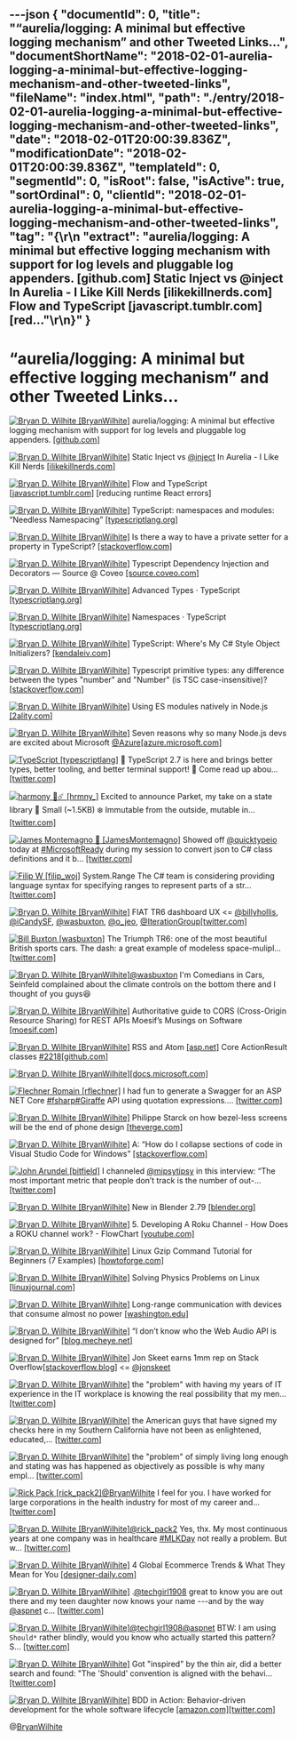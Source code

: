---json
{
  "documentId": 0,
  "title": "“aurelia/logging: A minimal but effective logging mechanism” and other Tweeted Links…",
  "documentShortName": "2018-02-01-aurelia-logging-a-minimal-but-effective-logging-mechanism-and-other-tweeted-links",
  "fileName": "index.html",
  "path": "./entry/2018-02-01-aurelia-logging-a-minimal-but-effective-logging-mechanism-and-other-tweeted-links",
  "date": "2018-02-01T20:00:39.836Z",
  "modificationDate": "2018-02-01T20:00:39.836Z",
  "templateId": 0,
  "segmentId": 0,
  "isRoot": false,
  "isActive": true,
  "sortOrdinal": 0,
  "clientId": "2018-02-01-aurelia-logging-a-minimal-but-effective-logging-mechanism-and-other-tweeted-links",
  "tag": "{\r\n  \"extract\": \"aurelia/logging: A minimal but effective logging mechanism with support for log levels and pluggable log appenders. [github.com] Static Inject vs @inject In Aurelia - I Like Kill Nerds [ilikekillnerds.com] Flow and TypeScript [javascript.tumblr.com] [red...\"\r\n}"
}
---

# “aurelia/logging: A minimal but effective logging mechanism” and other Tweeted Links…

[<img alt="Bryan D. Wilhite [BryanWilhite]" src="https://songhay.blob.core.windows.net/shared-social-twitter/BryanWilhite.jpeg">](http://t.co/UNdqV0Z1zz "Bryan D. Wilhite [BryanWilhite]") aurelia/logging: A minimal but effective logging mechanism with support for log levels and pluggable log appenders. [[github.com]](https://github.com/aurelia/logging)

[<img alt="Bryan D. Wilhite [BryanWilhite]" src="https://songhay.blob.core.windows.net/shared-social-twitter/BryanWilhite.jpeg">](http://t.co/UNdqV0Z1zz "Bryan D. Wilhite [BryanWilhite]") Static Inject vs [@inject](http://twitter.com/inject) In Aurelia - I Like Kill Nerds [[ilikekillnerds.com]](https://ilikekillnerds.com/2017/03/static-inject-vs-inject-aurelia/)

[<img alt="Bryan D. Wilhite [BryanWilhite]" src="https://songhay.blob.core.windows.net/shared-social-twitter/BryanWilhite.jpeg">](http://t.co/UNdqV0Z1zz "Bryan D. Wilhite [BryanWilhite]") Flow and TypeScript [[javascript.tumblr.com]](https://javascript.tumblr.com/post/165082071937/flow-and-typescript) [reducing runtime React errors]

[<img alt="Bryan D. Wilhite [BryanWilhite]" src="https://songhay.blob.core.windows.net/shared-social-twitter/BryanWilhite.jpeg">](http://t.co/UNdqV0Z1zz "Bryan D. Wilhite [BryanWilhite]") TypeScript: namespaces and modules: “Needless Namespacing” [[typescriptlang.org]](https://www.typescriptlang.org/docs/handbook/namespaces-and-modules.html)

[<img alt="Bryan D. Wilhite [BryanWilhite]" src="https://songhay.blob.core.windows.net/shared-social-twitter/BryanWilhite.jpeg">](http://t.co/UNdqV0Z1zz "Bryan D. Wilhite [BryanWilhite]") Is there a way to have a private setter for a property in TypeScript? [[stackoverflow.com]](https://stackoverflow.com/questions/27825350/private-setter-typescript)

[<img alt="Bryan D. Wilhite [BryanWilhite]" src="https://songhay.blob.core.windows.net/shared-social-twitter/BryanWilhite.jpeg">](http://t.co/UNdqV0Z1zz "Bryan D. Wilhite [BryanWilhite]") Typescript Dependency Injection and Decorators — Source @ Coveo [[source.coveo.com]](http://source.coveo.com/2016/02/04/typescript-injection-decorator/)

[<img alt="Bryan D. Wilhite [BryanWilhite]" src="https://songhay.blob.core.windows.net/shared-social-twitter/BryanWilhite.jpeg">](http://t.co/UNdqV0Z1zz "Bryan D. Wilhite [BryanWilhite]") Advanced Types · TypeScript [[typescriptlang.org]](https://www.typescriptlang.org/docs/handbook/advanced-types.html)

[<img alt="Bryan D. Wilhite [BryanWilhite]" src="https://songhay.blob.core.windows.net/shared-social-twitter/BryanWilhite.jpeg">](http://t.co/UNdqV0Z1zz "Bryan D. Wilhite [BryanWilhite]") Namespaces · TypeScript [[typescriptlang.org]](https://www.typescriptlang.org/docs/handbook/namespaces.html)

[<img alt="Bryan D. Wilhite [BryanWilhite]" src="https://songhay.blob.core.windows.net/shared-social-twitter/BryanWilhite.jpeg">](http://t.co/UNdqV0Z1zz "Bryan D. Wilhite [BryanWilhite]") TypeScript: Where's My C# Style Object Initializers? [[kendaleiv.com]](https://kendaleiv.com/typescript-wheres-my-csharp-style-object-initializers/)

[<img alt="Bryan D. Wilhite [BryanWilhite]" src="https://songhay.blob.core.windows.net/shared-social-twitter/BryanWilhite.jpeg">](http://t.co/UNdqV0Z1zz "Bryan D. Wilhite [BryanWilhite]") Typescript primitive types: any difference between the types "number" and "Number" (is TSC case-insensitive)? [[stackoverflow.com]](https://stackoverflow.com/questions/15487220/typescript-primitive-types-any-difference-between-the-types-number-and-numbe)

[<img alt="Bryan D. Wilhite [BryanWilhite]" src="https://songhay.blob.core.windows.net/shared-social-twitter/BryanWilhite.jpeg">](http://t.co/UNdqV0Z1zz "Bryan D. Wilhite [BryanWilhite]") Using ES modules natively in Node.js [[2ality.com]](http://2ality.com/2017/09/native-esm-node.html)

[<img alt="Bryan D. Wilhite [BryanWilhite]" src="https://songhay.blob.core.windows.net/shared-social-twitter/BryanWilhite.jpeg">](http://t.co/UNdqV0Z1zz "Bryan D. Wilhite [BryanWilhite]") Seven reasons why so many Node.js devs are excited about Microsoft [@Azure](http://twitter.com/Azure)[[azure.microsoft.com]](https://azure.microsoft.com/en-us/blog/seven-reasons-why-so-many-node-js-devs-are-excited-about-microsoft-azure/)

[<img alt="TypeScript [typescriptlang]" src="https://songhay.blob.core.windows.net/shared-social-twitter/typescriptlang.jpg">](http://t.co/p0njgjyy3d "TypeScript [typescriptlang]") 🎉 TypeScript 2.7 is here and brings better types, better tooling, and better terminal support! 🎉 Come read up abou… [[twitter.com]](https://twitter.com/i/web/status/958759625846800384)

[<img alt="harmony 💝☄️ [hrmny_]" src="https://songhay.blob.core.windows.net/shared-social-twitter/hrmny_.jpg">](https://t.co/ljUQ3zKBIo "harmony 💝☄️ [hrmny_]") Excited to announce Parket, my take on a state library 🙏 Small (~1.5KB) ❄️ Immutable from the outside, mutable in… [[twitter.com]](https://twitter.com/i/web/status/958511259758088192)

[<img alt="James Montemagno 🙈 [JamesMontemagno]" src="https://songhay.blob.core.windows.net/shared-social-twitter/JamesMontemagno.jpg">](https://t.co/5USXLfbaf4 "James Montemagno 🙈 [JamesMontemagno]") Showed off [@quicktypeio](http://twitter.com/quicktypeio) today at [#MicrosoftReady](http://twitter.com/search?q=%23MicrosoftReady) during my session to convert json to C# class definitions and it b… [[twitter.com]](https://twitter.com/i/web/status/958913999948546049)

[<img alt="Filip W [filip_woj]" src="https://songhay.blob.core.windows.net/shared-social-twitter/filip_woj.jpg">](http://t.co/VCkinoHijZ "Filip W [filip_woj]") System.Range The C# team is considering providing language syntax for specifying ranges to represent parts of a str… [[twitter.com]](https://twitter.com/i/web/status/959069143893856256)

[<img alt="Bryan D. Wilhite [BryanWilhite]" src="https://songhay.blob.core.windows.net/shared-social-twitter/BryanWilhite.jpeg">](http://t.co/UNdqV0Z1zz "Bryan D. Wilhite [BryanWilhite]") FIAT TR6 dashboard UX &lt;= [@billyhollis](http://twitter.com/billyhollis), [@iCandySF](http://twitter.com/iCandySF), [@wasbuxton](http://twitter.com/wasbuxton), [@o_jeo](http://twitter.com/o_jeo), [@IterationGroup](http://twitter.com/IterationGroup)[[twitter.com]](https://twitter.com/BryanWilhite/status/953160631053565952/photo/1)

[<img alt="Bill Buxton [wasbuxton]" src="https://songhay.blob.core.windows.net/shared-social-twitter/wasbuxton.jpg">](http://t.co/GIaT5EqCkM "Bill Buxton [wasbuxton]") The Triumph TR6: one of the most beautiful British sports cars. The dash: a great example of modeless space-mulipl… [[twitter.com]](https://twitter.com/i/web/status/953249836626690049)

[<img alt="Bryan D. Wilhite [BryanWilhite]" src="https://songhay.blob.core.windows.net/shared-social-twitter/BryanWilhite.jpeg">](http://t.co/UNdqV0Z1zz "Bryan D. Wilhite [BryanWilhite]")[@wasbuxton](http://twitter.com/wasbuxton) I'm Comedians in Cars, Seinfeld complained about the climate controls on the bottom there and I thought of you guys😆

[<img alt="Bryan D. Wilhite [BryanWilhite]" src="https://songhay.blob.core.windows.net/shared-social-twitter/BryanWilhite.jpeg">](http://t.co/UNdqV0Z1zz "Bryan D. Wilhite [BryanWilhite]") Authoritative guide to CORS (Cross-Origin Resource Sharing) for REST APIs Moesif’s Musings on Software [[moesif.com]](https://www.moesif.com/blog/technical/cors/Authoritative-Guide-to-CORS-Cross-Origin-Resource-Sharing-for-REST-APIs/)

[<img alt="Bryan D. Wilhite [BryanWilhite]" src="https://songhay.blob.core.windows.net/shared-social-twitter/BryanWilhite.jpeg">](http://t.co/UNdqV0Z1zz "Bryan D. Wilhite [BryanWilhite]") RSS and Atom [[asp.net]](http://ASP.NET) Core ActionResult classes [#2218](http://twitter.com/search?q=%232218)[[github.com]](https://github.com/dotnet/wcf/issues/2218)

[<img alt="Bryan D. Wilhite [BryanWilhite]" src="https://songhay.blob.core.windows.net/shared-social-twitter/BryanWilhite.jpeg">](http://t.co/UNdqV0Z1zz "Bryan D. Wilhite [BryanWilhite]")[[docs.microsoft.com]](https://docs.microsoft.com/en-us/aspnet/core/mvc/advanced/custom-formatters)

[<img alt="Flechner Romain [rflechner]" src="https://songhay.blob.core.windows.net/shared-social-twitter/rflechner.jpg">](https://t.co/G0JgpRS49I "Flechner Romain [rflechner]") I had fun to generate a Swagger for an ASP NET Core [#fsharp](http://twitter.com/search?q=%23fsharp)[#Giraffe](http://twitter.com/search?q=%23Giraffe) API using quotation expressions.… [[twitter.com]](https://twitter.com/i/web/status/958825923662565376)

[<img alt="Bryan D. Wilhite [BryanWilhite]" src="https://songhay.blob.core.windows.net/shared-social-twitter/BryanWilhite.jpeg">](http://t.co/UNdqV0Z1zz "Bryan D. Wilhite [BryanWilhite]") Philippe Starck on how bezel-less screens will be the end of phone design [[theverge.com]](https://www.theverge.com/2017/9/15/16311476/philippe-starck-xiaomi-mi-mix-phone-design)

[<img alt="Bryan D. Wilhite [BryanWilhite]" src="https://songhay.blob.core.windows.net/shared-social-twitter/BryanWilhite.jpeg">](http://t.co/UNdqV0Z1zz "Bryan D. Wilhite [BryanWilhite]") A: “How do I collapse sections of code in Visual Studio Code for Windows” [[stackoverflow.com]](https://stackoverflow.com/a/30077543/22944)

[<img alt="John Arundel [bitfield]" src="https://songhay.blob.core.windows.net/shared-social-twitter/bitfield.jpeg">](https://t.co/OfjPk1VNvq "John Arundel [bitfield]") I channeled [@mipsytipsy](http://twitter.com/mipsytipsy) in this interview: “The most important metric that people don’t track is the number of out-… [[twitter.com]](https://twitter.com/i/web/status/958704421617197057)

[<img alt="Bryan D. Wilhite [BryanWilhite]" src="https://songhay.blob.core.windows.net/shared-social-twitter/BryanWilhite.jpeg">](http://t.co/UNdqV0Z1zz "Bryan D. Wilhite [BryanWilhite]") New in Blender 2.79 [[blender.org]](https://www.blender.org/features/releases/2-79/)

[<img alt="Bryan D. Wilhite [BryanWilhite]" src="https://songhay.blob.core.windows.net/shared-social-twitter/BryanWilhite.jpeg">](http://t.co/UNdqV0Z1zz "Bryan D. Wilhite [BryanWilhite]") 5. Developing A Roku Channel - How Does a ROKU channel work? - FlowChart [[youtube.com]](https://www.youtube.com/watch?v=Iz7A9mYVwuE)

[<img alt="Bryan D. Wilhite [BryanWilhite]" src="https://songhay.blob.core.windows.net/shared-social-twitter/BryanWilhite.jpeg">](http://t.co/UNdqV0Z1zz "Bryan D. Wilhite [BryanWilhite]") Linux Gzip Command Tutorial for Beginners (7 Examples) [[howtoforge.com]](https://www.howtoforge.com/linux-gzip-command/)

[<img alt="Bryan D. Wilhite [BryanWilhite]" src="https://songhay.blob.core.windows.net/shared-social-twitter/BryanWilhite.jpeg">](http://t.co/UNdqV0Z1zz "Bryan D. Wilhite [BryanWilhite]") Solving Physics Problems on Linux [[linuxjournal.com]](http://www.linuxjournal.com/content/solving-physics-problems-linux)

[<img alt="Bryan D. Wilhite [BryanWilhite]" src="https://songhay.blob.core.windows.net/shared-social-twitter/BryanWilhite.jpeg">](http://t.co/UNdqV0Z1zz "Bryan D. Wilhite [BryanWilhite]") Long-range communication with devices that consume almost no power [[washington.edu]](http://www.washington.edu/news/2017/09/13/uw-team-shatters-long-range-communication-barrier-for-devices-that-consume-almost-no-power/)

[<img alt="Bryan D. Wilhite [BryanWilhite]" src="https://songhay.blob.core.windows.net/shared-social-twitter/BryanWilhite.jpeg">](http://t.co/UNdqV0Z1zz "Bryan D. Wilhite [BryanWilhite]") “I don’t know who the Web Audio API is designed for” [[blog.mecheye.net]](http://blog.mecheye.net/2017/09/i-dont-know-who-the-web-audio-api-is-designed-for/)

[<img alt="Bryan D. Wilhite [BryanWilhite]" src="https://songhay.blob.core.windows.net/shared-social-twitter/BryanWilhite.jpeg">](http://t.co/UNdqV0Z1zz "Bryan D. Wilhite [BryanWilhite]") Jon Skeet earns 1mm rep on Stack Overflow[[stackoverflow.blog]](https://stackoverflow.blog/2018/01/15/thanks-million-jon-skeet/) &lt;= [@jonskeet](http://twitter.com/jonskeet)

[<img alt="Bryan D. Wilhite [BryanWilhite]" src="https://songhay.blob.core.windows.net/shared-social-twitter/BryanWilhite.jpeg">](http://t.co/UNdqV0Z1zz "Bryan D. Wilhite [BryanWilhite]") the "problem" with having my years of IT experience in the IT workplace is knowing the real possibility that my men… [[twitter.com]](https://twitter.com/i/web/status/953022381055926272)

[<img alt="Bryan D. Wilhite [BryanWilhite]" src="https://songhay.blob.core.windows.net/shared-social-twitter/BryanWilhite.jpeg">](http://t.co/UNdqV0Z1zz "Bryan D. Wilhite [BryanWilhite]") the American guys that have signed my checks here in my Southern California have not been as enlightened, educated,… [[twitter.com]](https://twitter.com/i/web/status/953022381840199680)

[<img alt="Bryan D. Wilhite [BryanWilhite]" src="https://songhay.blob.core.windows.net/shared-social-twitter/BryanWilhite.jpeg">](http://t.co/UNdqV0Z1zz "Bryan D. Wilhite [BryanWilhite]") the "problem" of simply living long enough and stating was has happened as objectively as possible is why many empl… [[twitter.com]](https://twitter.com/i/web/status/953022382591033344)

[<img alt="Rick Pack [rick_pack2]" src="https://songhay.blob.core.windows.net/shared-social-twitter/rick_pack2.jpg">](https://t.co/iThPDobRHr "Rick Pack [rick_pack2]")[@BryanWilhite](http://twitter.com/BryanWilhite) I feel for you. I have worked for large corporations in the health industry for most of my career and… [[twitter.com]](https://twitter.com/i/web/status/953203483737542656)

[<img alt="Bryan D. Wilhite [BryanWilhite]" src="https://songhay.blob.core.windows.net/shared-social-twitter/BryanWilhite.jpeg">](http://t.co/UNdqV0Z1zz "Bryan D. Wilhite [BryanWilhite]")[@rick_pack2](http://twitter.com/rick_pack2) Yes, thx. My most continuous years at one company was in healthcare [#MLKDay](http://twitter.com/search?q=%23MLKDay) not really a problem. But w… [[twitter.com]](https://twitter.com/i/web/status/953305956049235968)

[<img alt="Bryan D. Wilhite [BryanWilhite]" src="https://songhay.blob.core.windows.net/shared-social-twitter/BryanWilhite.jpeg">](http://t.co/UNdqV0Z1zz "Bryan D. Wilhite [BryanWilhite]") 4 Global Ecommerce Trends &amp; What They Mean for You [[designer-daily.com]](http://www.designer-daily.com/4-global-ecommerce-trends-what-they-mean-for-you-61068)

[<img alt="Bryan D. Wilhite [BryanWilhite]" src="https://songhay.blob.core.windows.net/shared-social-twitter/BryanWilhite.jpeg">](http://t.co/UNdqV0Z1zz "Bryan D. Wilhite [BryanWilhite]") .[@techgirl1908](http://twitter.com/techgirl1908) great to know you are out there and my teen daughter now knows your name ---and by the way [@aspnet](http://twitter.com/aspnet) c… [[twitter.com]](https://twitter.com/i/web/status/953448984764231680)

[<img alt="Bryan D. Wilhite [BryanWilhite]" src="https://songhay.blob.core.windows.net/shared-social-twitter/BryanWilhite.jpeg">](http://t.co/UNdqV0Z1zz "Bryan D. Wilhite [BryanWilhite]")[@techgirl1908](http://twitter.com/techgirl1908)[@aspnet](http://twitter.com/aspnet) BTW: I am using `Should*` rather blindly, would you know who actually started this pattern? S… [[twitter.com]](https://twitter.com/i/web/status/953449481994817536)

[<img alt="Bryan D. Wilhite [BryanWilhite]" src="https://songhay.blob.core.windows.net/shared-social-twitter/BryanWilhite.jpeg">](http://t.co/UNdqV0Z1zz "Bryan D. Wilhite [BryanWilhite]") Got "inspired" by the thin air, did a better search and found: "The 'Should' convention is aligned with the behavi… [[twitter.com]](https://twitter.com/i/web/status/955327519732916224)

[<img alt="Bryan D. Wilhite [BryanWilhite]" src="https://songhay.blob.core.windows.net/shared-social-twitter/BryanWilhite.jpeg">](http://t.co/UNdqV0Z1zz "Bryan D. Wilhite [BryanWilhite]") BDD in Action: Behavior-driven development for the whole software lifecycle [[amazon.com]](https://www.amazon.com/BDD-Action-Behavior-driven-development-lifecycle/dp/161729165X?SubscriptionId=1SW6D7X6ZXXR92KVX0G2&tag=thekintespacec00&linkCode=xm2&camp=2025&creative=165953&creativeASIN=161729165X)[[twitter.com]](https://twitter.com/BryanWilhite/status/955540924288794624/photo/1)

@[BryanWilhite](https://twitter.com/BryanWilhite)

